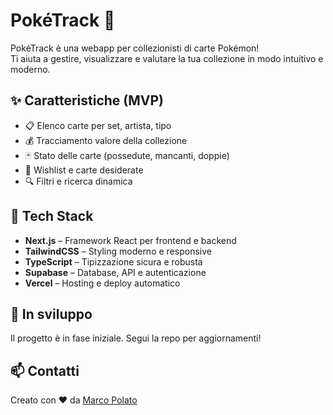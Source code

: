 # PokéTrack 🎴

PokéTrack è una webapp per collezionisti di carte Pokémon!  
Ti aiuta a gestire, visualizzare e valutare la tua collezione in modo intuitivo e moderno.

## ✨ Caratteristiche (MVP)
- 📋 Elenco carte per set, artista, tipo
- 💰 Tracciamento valore della collezione
- 🃏 Stato delle carte (possedute, mancanti, doppie)
- 🎯 Wishlist e carte desiderate
- 🔍 Filtri e ricerca dinamica

## 🧱 Tech Stack
- **Next.js** – Framework React per frontend e backend
- **TailwindCSS** – Styling moderno e responsive
- **TypeScript** – Tipizzazione sicura e robusta
- **Supabase** – Database, API e autenticazione
- **Vercel** – Hosting e deploy automatico

## 🚧 In sviluppo
Il progetto è in fase iniziale. Segui la repo per aggiornamenti!

## 📫 Contatti
Creato con ❤️ da [Marco Polato](https://github.com/marcopolato)
